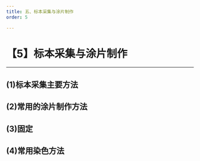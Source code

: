 ```yaml
---
title: 五、标本采集与涂片制作
order: 5

---
```


# 【5】标本采集与涂片制作

<kaodian :text="'临床检验基础记忆卡'" />

<!-- ###### 第十八章 脱落细胞检查

> 临床检验基础 -->

<beitiL/>

---

## (1)标本采集主要方法

<son :text="'临床检验基础检验记忆卡'" text1="(1)标本采集主要方法" :textOption="[['了解','相关专业知识','专业实践能力'],['了解','专业知识','专业实践能力'],['了解','专业知识','专业实践能力']]" />

## (2)常用的涂片制作方法

<son :text="'临床检验基础检验记忆卡'" text1="(2)常用的涂片制作方法" :textOption="[['了解','相关专业知识','专业实践能力'],['了解','专业知识','专业实践能力'],['了解','专业知识','专业实践能力']]" />

## (3)固定

<son :text="'临床检验基础检验记忆卡'" text1="(3)固定" :textOption="[['了解','相关专业知识','专业实践能力'],['了解','专业知识','专业实践能力'],['了解','专业知识','专业实践能力']]" />

## (4)常用染色方法

<son :text="'临床检验基础检验记忆卡'" text1="(4)常用染色方法" :textOption="[['掌握','相关专业知识','专业实践能力'],['掌握','专业知识','专业实践能力'],['掌握','专业知识','专业实践能力']]" />
